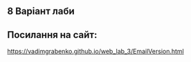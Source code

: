 ## 8 Варіант лаби
## Посилання на сайт:
https://vadimgrabenko.github.io/web_lab_3/EmailVersion.html
